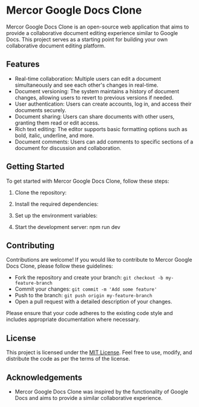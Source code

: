 # Mercor Google Docs Clone

Mercor Google Docs Clone is an open-source web application that aims to provide a collaborative document editing experience similar to Google Docs. This project serves as a starting point for building your own collaborative document editing platform.

## Features

- Real-time collaboration: Multiple users can edit a document simultaneously and see each other's changes in real-time.
- Document versioning: The system maintains a history of document changes, allowing users to revert to previous versions if needed.
- User authentication: Users can create accounts, log in, and access their documents securely.
- Document sharing: Users can share documents with other users, granting them read or edit access.
- Rich text editing: The editor supports basic formatting options such as bold, italic, underline, and more.
- Document comments: Users can add comments to specific sections of a document for discussion and collaboration.

## Getting Started

To get started with Mercor Google Docs Clone, follow these steps:

1. Clone the repository:
2. Install the required dependencies:


3. Set up the environment variables:


4. Start the development server: npm run dev


## Contributing

Contributions are welcome! If you would like to contribute to Mercor Google Docs Clone, please follow these guidelines:

- Fork the repository and create your branch: `git checkout -b my-feature-branch`
- Commit your changes: `git commit -m 'Add some feature'`
- Push to the branch: `git push origin my-feature-branch`
- Open a pull request with a detailed description of your changes.

Please ensure that your code adheres to the existing code style and includes appropriate documentation where necessary.

## License

This project is licensed under the [MIT License](https://opensource.org/licenses/MIT). Feel free to use, modify, and distribute the code as per the terms of the license.

## Acknowledgements

- Mercor Google Docs Clone was inspired by the functionality of Google Docs and aims to provide a similar collaborative experience.
